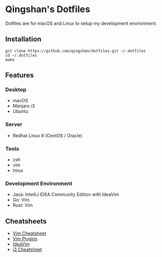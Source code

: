 # Qingshan's Dotfiles

Dotfiles are for macOS and Linux to setup my development environment.

## Installation

```shell
git clone https://github.com/qingshan/dotfiles.git ~/.dotfiles
cd ~/.dotfiles
make
```

## Features

### Desktop

- macOS
- Manjaro i3
- Ubuntu

### Server

- Redhat Linux 8 (CentOS / Oracle)

### Tools

- zsh
- vim
- tmux

### Development Environment

- Java: IntelliJ IDEA Community Edition with IdeaVim
- Go: Vim
- Rust: Vim

## Cheatsheets

- [Vim Cheatsheet](doc/vim_cheatsheet.md)
- [Vim Plugins](doc/vim_plugins.md)
- [IdeaVim](doc/ideavim.md)
- [i3 Cheatsheet](doc/i3_cheatsheet.md)
